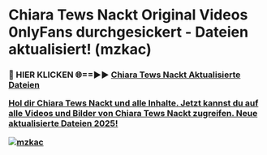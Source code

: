 # Chiara Tews Nackt Original Videos 0nlyFans durchgesickert - Dateien aktualisiert! (mzkac)

<h3>🔴 HIER KLICKEN 🌐==►► <a href="https://tinyurl.com/h6vf6nb8" rel="nofollow">Chiara Tews Nackt Aktualisierte Dateien

Hol dir Chiara Tews Nackt und alle Inhalte. Jetzt kannst du auf alle Videos und Bilder von Chiara Tews Nackt zugreifen. Neue aktualisierte Dateien 2025!

[![mzkac](https://i.imgur.com/sD4kR3V.gif)](https://tinyurl.com/h6vf6nb8)
